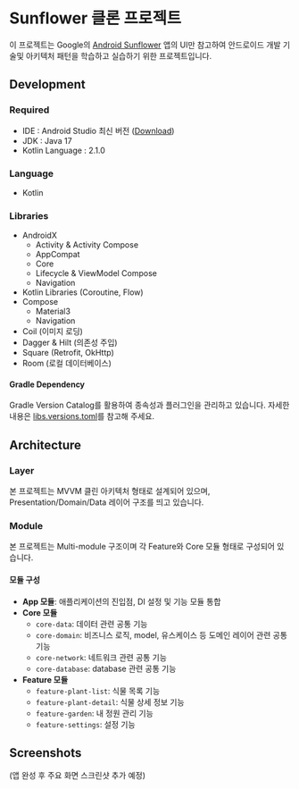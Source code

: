 # Sunflower 클론 프로젝트
이 프로젝트는 Google의 [Android Sunflower](https://github.com/android/sunflower) 앱의 UI만 참고하여 안드로이드 개발 기술및 아키텍처 패턴을 학습하고 실습하기 위한 프로젝트입니다.

## Development
### Required
- IDE : Android Studio 최신 버전 ([Download](https://developer.android.com/studio))
- JDK : Java 17
- Kotlin Language : 2.1.0

### Language
- Kotlin

### Libraries
- AndroidX
  - Activity & Activity Compose
  - AppCompat
  - Core
  - Lifecycle & ViewModel Compose
  - Navigation
- Kotlin Libraries (Coroutine, Flow)
- Compose
  - Material3
  - Navigation
- Coil (이미지 로딩)
- Dagger & Hilt (의존성 주입)
- Square (Retrofit, OkHttp)
- Room (로컬 데이터베이스)

#### Gradle Dependency
Gradle Version Catalog를 활용하여 종속성과 플러그인을 관리하고 있습니다.
자세한 내용은 [libs.versions.toml](gradle/libs.versions.toml)를 참고해 주세요.

## Architecture
### Layer
본 프로젝트는 MVVM 클린 아키텍처 형태로 설계되어 있으며, Presentation/Domain/Data 레이어 구조를 띄고 있습니다.

### Module
본 프로젝트는 Multi-module 구조이며 각 Feature와 Core 모듈 형태로 구성되어 있습니다.

#### 모듈 구성
- **App 모듈**: 애플리케이션의 진입점, DI 설정 및 기능 모듈 통합
- **Core 모듈**
  - `core-data`: 데이터 관련 공통 기능
  - `core-domain`: 비즈니스 로직, model, 유스케이스 등 도메인 레이어 관련 공통 기능
  - `core-network`: 네트워크 관련 공통 기능
  - `core-database`: database 관련 공통 기능
- **Feature 모듈**
  - `feature-plant-list`: 식물 목록 기능
  - `feature-plant-detail`: 식물 상세 정보 기능
  - `feature-garden`: 내 정원 관리 기능
  - `feature-settings`: 설정 기능

## Screenshots
(앱 완성 후 주요 화면 스크린샷 추가 예정)